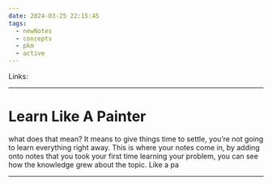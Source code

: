 ```yaml
---
date: 2024-03-25 22:15:45
tags:
  - newNotes
  - concepts
  - pkm
  - active
---
```

Links: 

---
# Learn Like A Painter
what does that mean? It means to give things time to settle, you’re not going to learn everything right away. This is where your notes come in, by adding onto notes that you took your first time learning your problem, you can see how the knowledge grew about the topic. Like a pa

---
